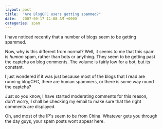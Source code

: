 ```yaml
---
layout: post
title:  "Are BlogCFC users getting spammed?"
date:   2007-09-17 11:08 AM +0000
categories: spam
---
```

I have noticed recently that a number of blogs seem to be getting spammed.

Now, why is this different from normal? Well, it seems to me that this spam is *human* spam, rather than bots or anything. They seem to be getting past the captcha on blog comments. The volume is fairly low for a bot, but its constant.

I just wondered if it was just because most of the blogs that I read are running blogCFC, there are human spammers, or there is some way round the captcha?

Just so you know, I have started moderating comments for this reason, don't worry, I shall be checking my email to make sure  that the right comments are displayed. 

Oh, and most of the IP's seem to be from China. Whatever gets you through the day guys, your spam posts wont appear here.